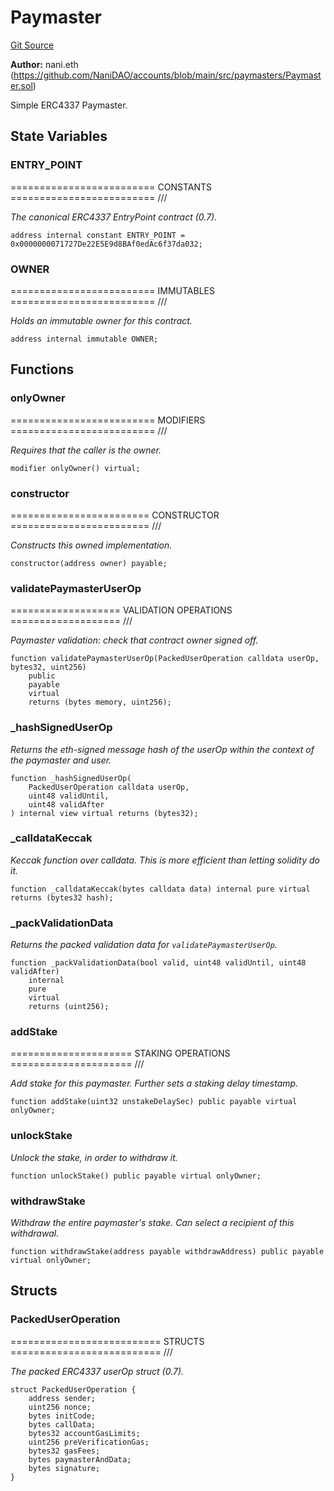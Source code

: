 # Paymaster
[Git Source](https://github.com/NaniDAO/accounts/blob/75d1333d55164dd03c33e761edcbb17011bc0678/src/paymasters/Paymaster.sol)

**Author:**
nani.eth (https://github.com/NaniDAO/accounts/blob/main/src/paymasters/Paymaster.sol)

Simple ERC4337 Paymaster.


## State Variables
### ENTRY_POINT
========================= CONSTANTS ========================= ///

*The canonical ERC4337 EntryPoint contract (0.7).*


```solidity
address internal constant ENTRY_POINT = 0x0000000071727De22E5E9d8BAf0edAc6f37da032;
```


### OWNER
========================= IMMUTABLES ========================= ///

*Holds an immutable owner for this contract.*


```solidity
address internal immutable OWNER;
```


## Functions
### onlyOwner

========================= MODIFIERS ========================= ///

*Requires that the caller is the owner.*


```solidity
modifier onlyOwner() virtual;
```

### constructor

======================== CONSTRUCTOR ======================== ///

*Constructs this owned implementation.*


```solidity
constructor(address owner) payable;
```

### validatePaymasterUserOp

=================== VALIDATION OPERATIONS =================== ///

*Paymaster validation: check that contract owner signed off.*


```solidity
function validatePaymasterUserOp(PackedUserOperation calldata userOp, bytes32, uint256)
    public
    payable
    virtual
    returns (bytes memory, uint256);
```

### _hashSignedUserOp

*Returns the eth-signed message hash of the userOp within the context of the paymaster and user.*


```solidity
function _hashSignedUserOp(
    PackedUserOperation calldata userOp,
    uint48 validUntil,
    uint48 validAfter
) internal view virtual returns (bytes32);
```

### _calldataKeccak

*Keccak function over calldata. This is more efficient than letting solidity do it.*


```solidity
function _calldataKeccak(bytes calldata data) internal pure virtual returns (bytes32 hash);
```

### _packValidationData

*Returns the packed validation data for `validatePaymasterUserOp`.*


```solidity
function _packValidationData(bool valid, uint48 validUntil, uint48 validAfter)
    internal
    pure
    virtual
    returns (uint256);
```

### addStake

===================== STAKING OPERATIONS ===================== ///

*Add stake for this paymaster. Further sets a staking delay timestamp.*


```solidity
function addStake(uint32 unstakeDelaySec) public payable virtual onlyOwner;
```

### unlockStake

*Unlock the stake, in order to withdraw it.*


```solidity
function unlockStake() public payable virtual onlyOwner;
```

### withdrawStake

*Withdraw the entire paymaster's stake. Can select a recipient of this withdrawal.*


```solidity
function withdrawStake(address payable withdrawAddress) public payable virtual onlyOwner;
```

## Structs
### PackedUserOperation
========================== STRUCTS ========================== ///

*The packed ERC4337 userOp struct (0.7).*


```solidity
struct PackedUserOperation {
    address sender;
    uint256 nonce;
    bytes initCode;
    bytes callData;
    bytes32 accountGasLimits;
    uint256 preVerificationGas;
    bytes32 gasFees;
    bytes paymasterAndData;
    bytes signature;
}
```

